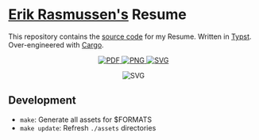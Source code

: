 <!-- markdownlint-disable MD033 -->

# [Erik Rasmussen's](https://github.com/UnstoppableMango) Resume

This repository contains the [source code](./resume.typ) for my Resume.
Written in [Typst](https://github.com/typst/typst).
Over-engineered with [Cargo](https://doc.rust-lang.org/cargo/index.html).

<div align="center">
  <p align="center">
    <a href="https://github.com/UnstoppableMango/resume/releases/latest/download/resume.pdf">
      <img alt="PDF" src="https://img.shields.io/badge/PDF-maroon">
    </a>
    <a href="https://github.com/UnstoppableMango/resume/releases/latest/download/resume.png">
      <img alt="PNG" src="https://img.shields.io/badge/PNG-darkgreen">
    </a>
    <a href="https://github.com/UnstoppableMango/resume/releases/latest/download/resume.svg">
      <img alt="SVG" src="https://img.shields.io/badge/SVG-darkorange">
    </a>
  </p>

  <img alt="SVG" src="./assets/current/resume.png">
</div>

## Development

- `make`: Generate all assets for $FORMATS
- `make update`: Refresh `./assets` directories
